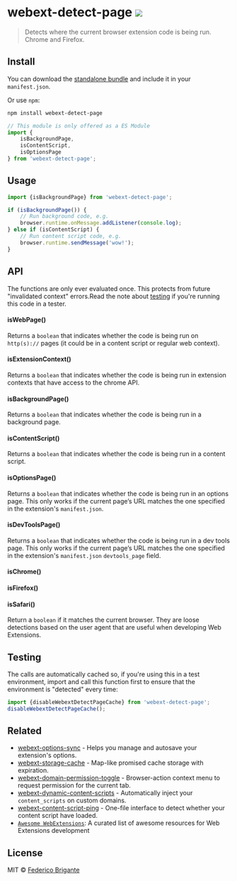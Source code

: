 # webext-detect-page [![](https://img.shields.io/npm/v/webext-detect-page.svg)](https://www.npmjs.com/package/webext-detect-page)

> Detects where the current browser extension code is being run. Chrome and Firefox.

## Install

You can download the [standalone bundle](https://bundle.fregante.com/?pkg=webext-detect-page&global=window) and include it in your `manifest.json`.

Or use `npm`:

```sh
npm install webext-detect-page
```

```js
// This module is only offered as a ES Module
import {
	isBackgroundPage,
	isContentScript,
	isOptionsPage
} from 'webext-detect-page';
```

## Usage

```js
import {isBackgroundPage} from 'webext-detect-page';

if (isBackgroundPage()) {
	// Run background code, e.g.
	browser.runtime.onMessage.addListener(console.log);
} else if (isContentScript) {
	// Run content script code, e.g.
	browser.runtime.sendMessage('wow!');
}
```

## API

The functions are only ever evaluated once. This protects from future "invalidated context" errors.Read the note about [testing](#testing) if you're running this code in a tester.

#### isWebPage()

Returns a `boolean` that indicates whether the code is being run on `http(s)://` pages (it could be in a content script or regular web context).

#### isExtensionContext()

Returns a `boolean` that indicates whether the code is being run in extension contexts that have access to the chrome API.

#### isBackgroundPage()

Returns a `boolean` that indicates whether the code is being run in a background page.

#### isContentScript()

Returns a `boolean` that indicates whether the code is being run in a content script.

#### isOptionsPage()

Returns a `boolean` that indicates whether the code is being run in an options page. This only works if the current page’s URL matches the one specified in the extension's `manifest.json`.

#### isDevToolsPage()

Returns a `boolean` that indicates whether the code is being run in a dev tools page. This only works if the current page’s URL matches the one specified in the extension's `manifest.json` `devtools_page` field.

#### isChrome()
#### isFirefox()
#### isSafari()

Return a `boolean` if it matches the current browser. They are loose detections based on the user agent that are useful when developing Web Extensions.

## Testing

The calls are automatically cached so, if you're using this in a test environment, import and call this function first to ensure that the environment is "detected" every time:

```js
import {disableWebextDetectPageCache} from 'webext-detect-page';
disableWebextDetectPageCache();
```

## Related

- [webext-options-sync](https://github.com/fregante/webext-options-sync) - Helps you manage and autosave your extension's options.
- [webext-storage-cache](https://github.com/fregante/webext-storage-cache) - Map-like promised cache storage with expiration.
- [webext-domain-permission-toggle](https://github.com/fregante/webext-domain-permission-toggle) - Browser-action context menu to request permission for the current tab.
- [webext-dynamic-content-scripts](https://github.com/fregante/webext-dynamic-content-scripts) - Automatically inject your `content_scripts` on custom domains.
- [webext-content-script-ping](https://github.com/fregante/webext-content-script-ping) - One-file interface to detect whether your content script have loaded.
- [`Awesome WebExtensions`](https://github.com/fregante/Awesome-WebExtensions): A curated list of awesome resources for Web Extensions development

## License

MIT © [Federico Brigante](https://fregante.com)
